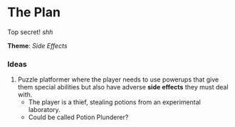# The Plan
Top secret! *shh*

**Theme**: *Side Effects*

### Ideas
1. Puzzle platformer where the player needs to use powerups that give them special abilities but also have adverse **side effects** they must deal with.
	- The player is a thief, stealing potions from an experimental laboratory. 
	- Could be called Potion Plunderer?